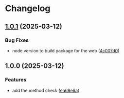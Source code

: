 # Changelog

## [1.0.1](https://github.com/cheminfo/validate-cas-number/compare/v1.0.0...v1.0.1) (2025-03-12)

### Bug Fixes

- node version to build package for the web ([4c007d0](https://github.com/cheminfo/validate-cas-number/commit/4c007d0956a053fe698a58d704c64bdfb2d3ebdc))

## 1.0.0 (2025-03-12)

### Features

- add the method check ([ea68e6a](https://github.com/cheminfo/validate-cas-number/commit/ea68e6a252237e797ce3b72b283c5262e2d5afd2))
